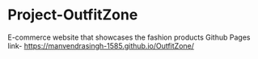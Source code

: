 # Project-OutfitZone
 E-commerce website that showcases the fashion products
Github Pages link- https://manvendrasingh-1585.github.io/OutfitZone/
